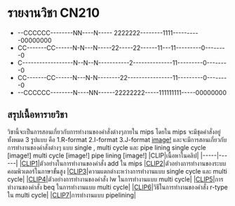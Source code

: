 # รายงานวิชา CN210
* --CCCCCC--------NN----N-----  2222222--------1111----------00000000
* CC-------CC------N-N---N-----22-----22------11---11---------0--------0
* C------------------N--N--N-----------2--------------11---------0--------0
* CC-------CC------N---N-N--------22----------------11---------0--------0
* --CCCCCC--------N----NN------22222222-----111111111-----00000000
## สรุปเนื้อหารายวิชา
วิชานี้จะเป็นการสอนเกี่ยวกับการทำงานของคำสั่งต่างๆภายใน mips โดยใน mips จะมีชุดคำสั่งอยู่ทั้งหมด 3 รูปแบบ คือ 
1.R-format
2.I-format 
3.J-format
[image!](https://www.google.com/url?sa=i&url=https%3A%2F%2Fwww.researchgate.net%2Ffigure%2FInstruction-formats-for-MIPS-architecture-1_fig2_228942202&psig=AOvVaw1BTBm6noYnboPs-m_Ghe7A&ust=1587528496235000&source=images&cd=vfe&ved=0CAIQjRxqFwoTCICHvNbS-OgCFQAAAAAdAAAAABAW)
และจะมีการสอนเกี่ยวกับการทำงานของคำสั่งต่างๆ แบบ single , multi cycle และ pipe lining
single cycle
[image!]
multi cycle
[image!]
pipe lining
[image!]
|CLIP|เนื้อหาในคลิป|
|-----|------|
|[CLIP1](https://youtu.be/VZFLH8Wq3IA)|ตัวอย่างในการทำงานของคำสั่ง add ใน mips
|[CLIP2](https://youtu.be/CYYIpdiYHF8)|ตัวอย่างการทำงานของระบบคอมพิวเตอร์ในภาษาขั้นสูง
|[CLIP3](https://youtu.be/N3aXtqCpFQU)|ความแตกต่างะหว่างการทำงานแบบ single cycle และ multi cycle|
|[CLIP4](https://youtu.be/8Pwj3uYp1AM)|ตัวอย่างการทำงานของคำสั่ง lw ในการทำงานแบบ multi cycle|
|[CLIP5](https://youtu.be/Ckm_JZbouUE)|การทำงานของคำสั่ง beq ในการทำงานแบบ multi cycle|
|[CLIP6](https://youtu.be/f7Kut2O65Ig)|วิธีในการทำงานของคำสั่ง r-type ใน multi cycle|
|[CLIP7](https://youtu.be/vvQ5upcfwJA)|การทำงานแบบ pipelining|
